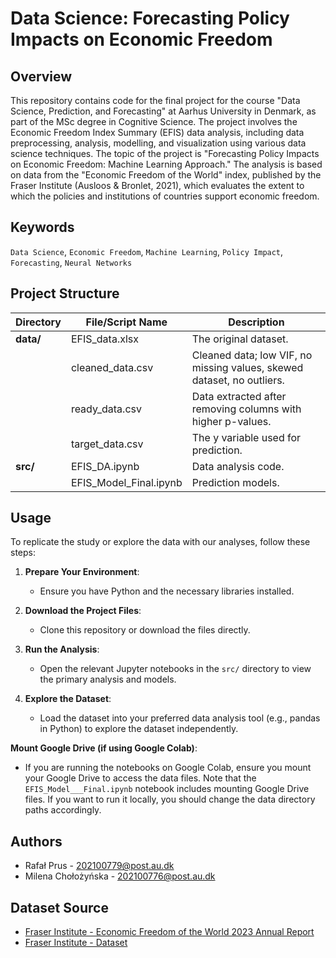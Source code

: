 # Data Science: Forecasting Policy Impacts on Economic Freedom

## Overview
This repository contains code for the final project for the course "Data Science, Prediction, and Forecasting" at Aarhus University in Denmark, as part of the MSc degree in Cognitive Science. The project involves the Economic Freedom Index Summary (EFIS) data analysis, including data preprocessing, analysis, modelling, and visualization using various data science techniques. The topic of the project is "Forecasting Policy Impacts on Economic Freedom: Machine Learning Approach." The analysis is based on data from the "Economic Freedom of the World" index, published by the Fraser Institute (Ausloos & Bronlet, 2021), which evaluates the extent to which the policies and institutions of countries support economic freedom.

## Keywords
`Data Science`, `Economic Freedom`, `Machine Learning`, `Policy Impact`, `Forecasting`, `Neural Networks`
## Project Structure

| Directory | File/Script Name    | Description                                                 |
|-----------|---------------------|-------------------------------------------------------------|
| **data/** | EFIS_data.xlsx      | The original dataset.                                       |
|           | cleaned_data.csv        | Cleaned data; low VIF, no missing values, skewed dataset, no outliers.|
|           | ready_data.csv          | Data extracted after removing columns with higher p-values. |
|           | target_data.csv         | The y variable used for prediction.                         |
| **src/**  | EFIS_DA.ipynb             | Data analysis code.                                         |
|           | EFIS_Model_Final.ipynb  | Prediction models.                                          |

## Usage
To replicate the study or explore the data with our analyses, follow these steps:

1. **Prepare Your Environment**:
   - Ensure you have Python and the necessary libraries installed.
   
2. **Download the Project Files**:
   - Clone this repository or download the files directly.

3. **Run the Analysis**:
   - Open the relevant Jupyter notebooks in the `src/` directory to view the primary analysis and models.

4. **Explore the Dataset**:
   - Load the dataset into your preferred data analysis tool (e.g., pandas in Python) to explore the dataset independently.

**Mount Google Drive (if using Google Colab)**:
   - If you are running the notebooks on Google Colab, ensure you mount your Google Drive to access the data files. Note that the `EFIS_Model___Final.ipynb` notebook includes mounting Google Drive files. If you want to run it locally, you should change the data directory paths accordingly.


## Authors
- Rafał Prus - [202100779@post.au.dk](mailto:202100779@post.au.dk)
- Milena Chołożyńska - [202100776@post.au.dk](mailto:202100776@post.au.dk)

## Dataset Source
- [Fraser Institute - Economic Freedom of the World 2023 Annual Report](https://www.fraserinstitute.org/studies/economic-freedom-of-the-world-2023-annual-report)
- [Fraser Institute - Dataset](https://www.fraserinstitute.org/economic-freedom/dataset?geozone=world&page=dataset&min-year=2&max-year=0&filter=0)
